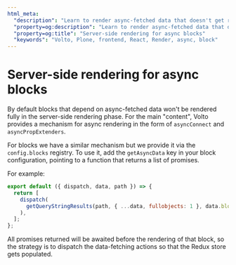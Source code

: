 ```yaml
---
html_meta:
  "description": "Learn to render async-fetched data that doesn't get rendered fully in the server-side rendering phase"
  "property=og:description": "Learn to render async-fetched data that doesn't get rendered fully in the server-side rendering phase"
  "property=og:title": "Server-side rendering for async blocks"
  "keywords": "Volto, Plone, frontend, React, Render, async, block"
---
```


# Server-side rendering for async blocks

By default blocks that depend on async-fetched data won't be rendered fully in
the server-side rendering phase. For the main "content", Volto provides
a mechanism for async rendering in the form of `asyncConnect` and
`asyncPropExtenders`.

For blocks we have a similar mechanism but we provide it via the
`config.blocks` registry. To use it, add the `getAsyncData` key in your block
configuration, pointing to a function that returns a list of promises.

For example:

```js
export default ({ dispatch, data, path }) => {
  return [
    dispatch(
      getQueryStringResults(path, { ...data, fullobjects: 1 }, data.block),
    ),
  ];
};
```

All promises returned will be awaited before the rendering of that block, so
the strategy is to dispatch the data-fetching actions so that the Redux store
gets populated.
